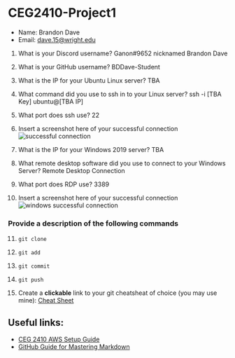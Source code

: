 # CEG2410-Project1

- Name:  Brandon Dave
- Email:  dave.15@wright.edu

1. What is your Discord username?
  Ganon#9652 nicknamed Brandon Dave
  
2. What is your GitHub username?
  BDDave-Student
  
3. What is the IP for your Ubuntu Linux server?
  TBA
  
4. What command did you use to ssh in to your Linux server?
  ssh -i [TBA Key] ubuntu@[TBA IP]
  
5. What port does ssh use? 
  22

6. Insert a screenshot here of your successful connection
  ![successful connection](TBA-image)
  
7. What is the IP for your Windows 2019 server?
  TBA
  
8. What remote desktop software did you use to connect to your Windows Server?
  Remote Desktop Connection
  
9. What port does RDP use?
3389

10. Insert a screenshot here of your successful connection
![windows successful connection](TBA-image)

### Provide a description of the following commands

11. `git clone`

12. `git add`

13. `git commit`

14. `git push`

15. Create a **clickable** link to your git cheatsheat of choice (you may use mine):  [Cheat Sheet](git-guide.md)

## Useful links:

- [CEG 2410 AWS Setup Guide](https://github.com/pattonsgirl/Spring2021-CEG2410/blob/main/AWS-Setup-Guide.md)
- [GitHub Guide for Mastering Markdown](https://guides.github.com/features/mastering-markdown/)

